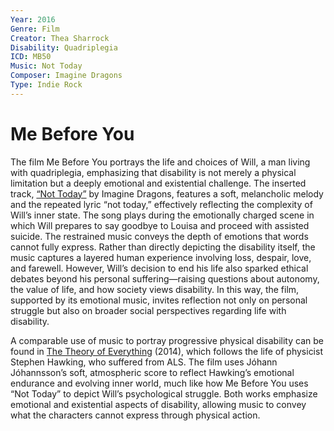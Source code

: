 ```yaml
---
Year: 2016
Genre: Film
Creator: Thea Sharrock
Disability: Quadriplegia
ICD: MB50
Music: Not Today
Composer: Imagine Dragons
Type: Indie Rock
---
```


# Me Before You

The film Me Before You portrays the life and choices of Will, a man living with quadriplegia, emphasizing that disability is not merely a physical limitation but a deeply emotional and existential challenge. The inserted track, [“Not Today”](https://youtu.be/6tz1_znrbmc?si=gamY7uK-dalpdFyL) by Imagine Dragons, features a soft, melancholic melody and the repeated lyric “not today,” effectively reflecting the complexity of Will’s inner state. 
The song plays during the emotionally charged scene in which Will prepares to say goodbye to Louisa and proceed with assisted suicide. The restrained music conveys the depth of emotions that words cannot fully express. Rather than directly depicting the disability itself, the music captures a layered human experience involving loss, despair, love, and farewell. 
However, Will’s decision to end his life also sparked ethical debates beyond his personal suffering—raising questions about autonomy, the value of life, and how society views disability. In this way, the film, supported by its emotional music, invites reflection not only on personal struggle but also on broader social perspectives regarding life with disability.

A comparable use of music to portray progressive physical disability can be found in [The Theory of Everything](lee_jiseong.md) (2014), which follows the life of physicist Stephen Hawking, who suffered from ALS. The film uses Jóhann Jóhannsson’s soft, atmospheric score to reflect Hawking’s emotional endurance and evolving inner world, much like how Me Before You uses “Not Today” to depict Will’s psychological struggle. Both works emphasize emotional and existential aspects of disability, allowing music to convey what the characters cannot express through physical action.
